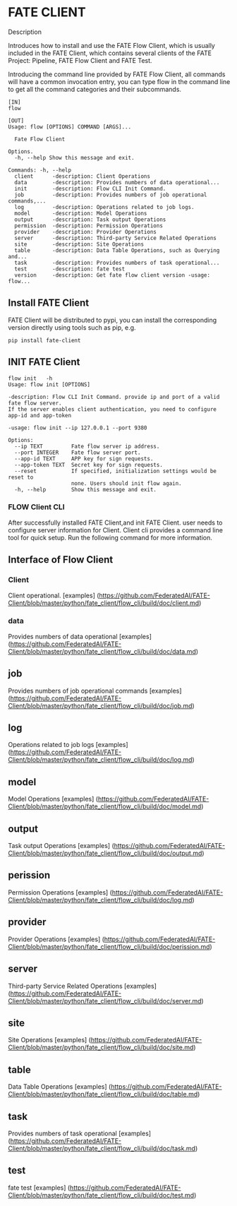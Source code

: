 # FATE CLIENT 

Description

Introduces how to install and use the FATE Flow Client, which is usually
included in the FATE Client, which contains several clients of the FATE 
Project: Pipeline, FATE Flow Client and FATE Test.

Introducing the command line provided by FATE Flow Client, all commands will
have a common invocation entry, you can type flow in the command line to get all
the command categories and their subcommands.

    [IN]
    flow

    [OUT]
    Usage: flow [OPTIONS] COMMAND [ARGS]...

      Fate Flow Client

    Options.
      -h, --help Show this message and exit.

    Commands: -h, --help
      client      -description: Client Operations
      data        -description: Provides numbers of data operational...
      init        -description: Flow CLI Init Command.
      job         -description: Provides numbers of job operational commands,...
      log         -description: Operations related to job logs.
      model       -description: Model Operations
      output      -description: Task output Operations
      permission  -description: Permission Operations
      provider    -description: Provider Operations
      server      -description: Third-party Service Related Operations
      site        -description: Site Operations
      table       -description: Data Table Operations, such as Querying and...
      task        -description: Provides numbers of task operational...
      test        -description: fate test
      version     -description: Get fate flow client version -usage: flow...


## Install FATE Client
FATE Client will be distributed to pypi, you can install the corresponding version directly
using tools such as pip, e.g.

    pip install fate-client

## INIT FATE Client

    flow init   -h 
    Usage: flow init [OPTIONS]

    -description: Flow CLI Init Command. provide ip and port of a valid fate flow server.
    If the server enables client authentication, you need to configure app-id and app-token
      
    -usage: flow init --ip 127.0.0.1 --port 9380
    
    Options:
      --ip TEXT         Fate flow server ip address.
      --port INTEGER    Fate flow server port.
      --app-id TEXT     APP key for sign requests.
      --app-token TEXT  Secret key for sign requests.
      --reset           If specified, initialization settings would be reset to
                        none. Users should init flow again.
      -h, --help        Show this message and exit.


### FLOW Client CLI

After successfully installed FATE Client,and init FATE Client. user needs to configure server
information for Client. Client cli provides a command
line tool for quick setup. Run the following command for more
information.


## Interface of Flow Client 

### Client
Client operational.
[examples] (https://github.com/FederatedAI/FATE-Client/blob/master/python/fate_client/flow_cli/build/doc/client.md)


### data
Provides numbers of data operational
[examples] (https://github.com/FederatedAI/FATE-Client/blob/master/python/fate_client/flow_cli/build/doc/data.md)


## job
Provides numbers of job operational commands
[examples] (https://github.com/FederatedAI/FATE-Client/blob/master/python/fate_client/flow_cli/build/doc/job.md)

## log
Operations related to job logs
[examples] (https://github.com/FederatedAI/FATE-Client/blob/master/python/fate_client/flow_cli/build/doc/log.md)

## model
Model Operations
[examples] (https://github.com/FederatedAI/FATE-Client/blob/master/python/fate_client/flow_cli/build/doc/model.md)

## output
Task output Operations
[examples] (https://github.com/FederatedAI/FATE-Client/blob/master/python/fate_client/flow_cli/build/doc/output.md)

## perission
Permission Operations
[examples] (https://github.com/FederatedAI/FATE-Client/blob/master/python/fate_client/flow_cli/build/doc/log.md)

## provider
Provider Operations
[examples] (https://github.com/FederatedAI/FATE-Client/blob/master/python/fate_client/flow_cli/build/doc/perission.md)

## server
Third-party Service Related Operations
[examples] (https://github.com/FederatedAI/FATE-Client/blob/master/python/fate_client/flow_cli/build/doc/server.md)

## site
Site Operations
[examples] (https://github.com/FederatedAI/FATE-Client/blob/master/python/fate_client/flow_cli/build/doc/site.md)

## table
Data Table Operations
[examples] (https://github.com/FederatedAI/FATE-Client/blob/master/python/fate_client/flow_cli/build/doc/table.md)

## task
Provides numbers of task operational
[examples] (https://github.com/FederatedAI/FATE-Client/blob/master/python/fate_client/flow_cli/build/doc/task.md)

## test
fate test
[examples] (https://github.com/FederatedAI/FATE-Client/blob/master/python/fate_client/flow_cli/build/doc/test.md)







